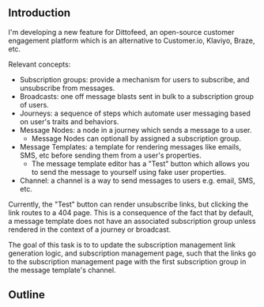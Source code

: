 ## Introduction

I'm developing a new feature for Dittofeed, an open-source customer engagement platform which is an alternative to Customer.io, Klaviyo, Braze, etc.

Relevant concepts:
- Subscription groups: provide a mechanism for users to subscribe, and unsubscribe from messages.
- Broadcasts: one off message blasts sent in bulk to a subscription group of users.
- Journeys: a sequence of steps which automate user messaging based on user's traits and behaviors.
- Message Nodes: a node in a journey which sends a message to a user.
    - Message Nodes can optionall by assigned a subscription group.
- Message Templates: a template for rendering messages like emails, SMS, etc before sending them from a user's properties.
    - The message template editor has a "Test" button which allows you to send the message to yourself using fake user properties.
- Channel: a channel is a way to send messages to users e.g. email, SMS, etc.

Currently, the "Test" button can render unsubscribe links, but clicking the link routes to a 404 page. This is a consequence of the fact that by default, a message template does not have an associated subscription group unless rendered in the context of a journey or broadcast.

The goal of this task is to to update the subscription management link generation logic, and subscription management page, such that the links go to the subscription management page with the first subscription group in the message template's channel.

## Outline
